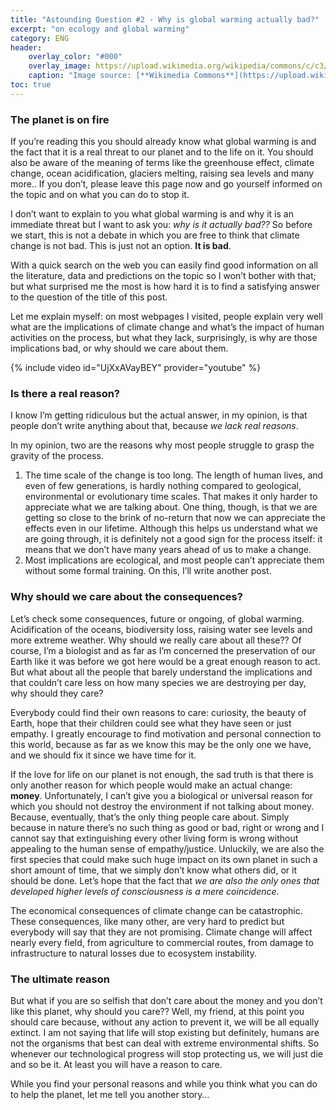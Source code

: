 ```yaml
---
title: "Astounding Question #2 - Why is global warming actually bad?"
excerpt: "on ecology and global warming"
category: ENG
header:
    overlay_color: "#000"
    overlay_image: https://upload.wikimedia.org/wikipedia/commons/c/c3/August_2010_CME_SDO_Multi-Wavelength.jpg
    caption: "Image source: [**Wikimedia Commons**](https://upload.wikimedia.org/wikipedia/commons/c/c3/August_2010_CME_SDO_Multi-Wavelength.jpg)"
toc: true
---
```

### The planet is on fire
If you’re reading this you should already know what global warming is and the fact that it is a real threat to our planet and to the life on it. You should also be aware of the meaning of terms like the greenhouse effect, climate change, ocean acidification, glaciers melting, raising sea levels and many more.. If you don’t, please leave this page now and go yourself informed on the topic and on what you can do to stop it.

I don’t want to explain to you what global warming is and why it is an immediate threat but I want to ask you: _why is it actually bad??_ So before we start, this is not a debate in which you are free to think that climate change is not bad. This is just not an option. **It is bad**.

With a quick search on the web you can easily find good information on all the literature, data and predictions on the topic so I won’t bother with that; but what surprised me the most is how hard it is to find a satisfying answer to the question of the title of this post.

Let me explain myself: on most webpages I visited, people explain very well what are the implications of climate change and what’s the impact of human activities on the process, but what they lack, surprisingly, is why are those implications bad, or why should we care about them.

{% include video id="UjXxAVayBEY" provider="youtube" %}

### Is there a real reason?
I know I’m getting ridiculous but the actual answer, in my opinion, is that people don’t write anything about that, because _we lack real reasons_.

In my opinion, two are the reasons why most people struggle to grasp the gravity of the process.

1. The time scale of the change is too long. The length of human lives, and even of few generations, is hardly nothing compared to geological, environmental or evolutionary time scales. That makes it only harder to appreciate what we are talking about. One thing, though, is that we are getting so close to the brink of no-return that now we can appreciate the effects even in our lifetime. Although this helps us understand what we are going through, it is definitely not a good sign for the process itself: it means that we don’t have many years ahead of us to make a change.
2. Most implications are ecological, and most people can’t appreciate them without some formal training. On this, I’ll write another post.
 
### Why should we care about the consequences?
Let’s check some consequences, future or ongoing, of global warming. Acidification of the oceans, biodiversity loss, raising water see levels and more extreme weather. Why should we really care about all these?? Of course, I’m a biologist and as far as I’m concerned the preservation of our Earth like it was before we got here would be a great enough reason to act. But what about all the people that barely understand the implications and that couldn’t care less on how many species we are destroying per day, why should they care?

Everybody could find their own reasons to care: curiosity, the beauty of Earth, hope that their children could see what they have seen or just empathy. I greatly encourage to find motivation and personal connection to this world, because as far as we know this may be the only one we have, and we should fix it since we have time for it.

If the love for life on our planet is not enough, the sad truth is that there is only another reason for which people would make an actual change: **money**. Unfortunately, I can’t give you a biological or universal reason for which you should not destroy the environment if not talking about money. Because, eventually, that’s the only thing people care about. Simply because in nature there’s no such thing as good or bad, right or wrong and I cannot say that extinguishing every other living form is wrong without appealing to the human sense of empathy/justice. Unluckily, we are also the first species that could make such huge impact on its own planet in such a short amount of time, that we simply don’t know what others did, or it should be done. Let’s hope that the fact that _we are also the only ones that developed higher levels of consciousness is a mere coincidence_.

The economical consequences of climate change can be catastrophic. These consequences, like many other, are very hard to predict but everybody will say that they are not promising. Climate change will affect nearly every field, from agriculture to commercial routes, from damage to infrastructure to natural losses due to ecosystem instability.

### The ultimate reason
But what if you are so selfish that don’t care about the money and you don’t like this planet, why should you care?? Well, my friend, at this point you should care because, without any action to prevent it, we will be all equally extinct. I am not saying that life will stop existing but definitely, humans are not the organisms that best can deal with extreme environmental shifts. So whenever our technological progress will stop protecting us, we will just die and so be it. At least you will have a reason to care.

While you find your personal reasons and while you think what you can do to help the planet, let me tell you another story…